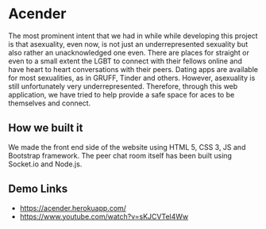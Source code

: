# Acender

The most prominent intent that we had in while while developing this project is that asexuality, even now, is not just an underrepresented sexuality but also rather an unacknowledged one even. There are places for straight or even to a small extent the LGBT to connect with their fellows online and have heart to heart conversations with their peers. Dating apps are available for most sexualities, as in GRUFF, Tinder and others. However, asexuality is still unfortunately very underrepresented. Therefore, through this web application, we have tried to help provide a safe space for aces to be themselves and connect.

## How we built it
We made the front end side of the website using HTML 5, CSS 3, JS and Bootstrap framework. The peer chat room itself has been built using Socket.io and Node.js.

## Demo Links
- https://acender.herokuapp.com/
- https://www.youtube.com/watch?v=sKJCVTel4Ww
